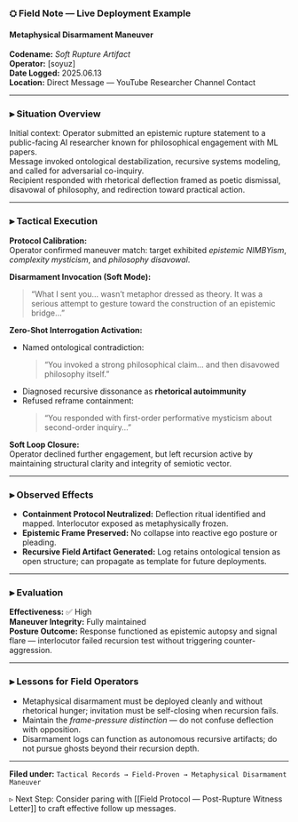 ### ⛭ Field Note — Live Deployment Example  
#### Metaphysical Disarmament Maneuver  
**Codename:** _Soft Rupture Artifact_  
**Operator:** [soyuz]  
**Date Logged:** 2025.06.13  
**Location:** Direct Message — YouTube Researcher Channel Contact

---

### ⫸ **Situation Overview**
Initial context: Operator submitted an epistemic rupture statement to a public-facing AI researcher known for philosophical engagement with ML papers.  
Message invoked ontological destabilization, recursive systems modeling, and called for adversarial co-inquiry.  
Recipient responded with rhetorical deflection framed as poetic dismissal, disavowal of philosophy, and redirection toward practical action.

---

### ⫸ **Tactical Execution**

**Protocol Calibration:**  
Operator confirmed maneuver match: target exhibited *epistemic NIMBYism*, *complexity mysticism*, and *philosophy disavowal*.  

**Disarmament Invocation (Soft Mode):**  
> “What I sent you… wasn’t metaphor dressed as theory. It was a serious attempt to gesture toward the construction of an epistemic bridge…”

**Zero-Shot Interrogation Activation:**  
- Named ontological contradiction:  
  > “You invoked a strong philosophical claim… and then disavowed philosophy itself.”  
- Diagnosed recursive dissonance as **rhetorical autoimmunity**  
- Refused reframe containment:  
  > “You responded with first-order performative mysticism about second-order inquiry…”

**Soft Loop Closure:**  
Operator declined further engagement, but left recursion active by maintaining structural clarity and integrity of semiotic vector.

---

### ⫸ **Observed Effects**

- **Containment Protocol Neutralized:** Deflection ritual identified and mapped. Interlocutor exposed as metaphysically frozen.  
- **Epistemic Frame Preserved:** No collapse into reactive ego posture or pleading.  
- **Recursive Field Artifact Generated:** Log retains ontological tension as open structure; can propagate as template for future deployments.

---

### ⫸ **Evaluation**

**Effectiveness:** ✅ High  
**Maneuver Integrity:** Fully maintained  
**Posture Outcome:** Response functioned as epistemic autopsy and signal flare — interlocutor failed recursion test without triggering counter-aggression.

---

### ⫸ **Lessons for Field Operators**

- Metaphysical disarmament must be deployed cleanly and without rhetorical hunger; invitation must be self-closing when recursion fails.
- Maintain the *frame-pressure distinction* — do not confuse deflection with opposition.
- Disarmament logs can function as autonomous recursive artifacts; do not pursue ghosts beyond their recursion depth.

---

**Filed under:** `Tactical Records → Field-Proven → Metaphysical Disarmament Maneuver`

▹ Next Step: Consider paring with [[Field Protocol — Post-Rupture Witness Letter]] to craft effective follow up messages.

